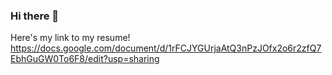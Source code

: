 ### Hi there 👋

Here's my link to my resume! https://docs.google.com/document/d/1rFCJYGUrjaAtQ3nPzJOfx2o6r2zfQ7EbhGuGW0To6F8/edit?usp=sharing
<!--
**haroldtran12345/haroldtran12345** is a ✨ _special_ ✨ repository because its `README.md` (this file) appears on your GitHub profile.

Here are some ideas to get you started:

- 🔭 I’m currently working on ...
- 🌱 I’m currently learning ...
- 👯 I’m looking to collaborate on ...
- 🤔 I’m looking for help with ...
- 💬 Ask me about ...
- 📫 How to reach me: ...
- 😄 Pronouns: ...
- ⚡ Fun fact: ...
-->
